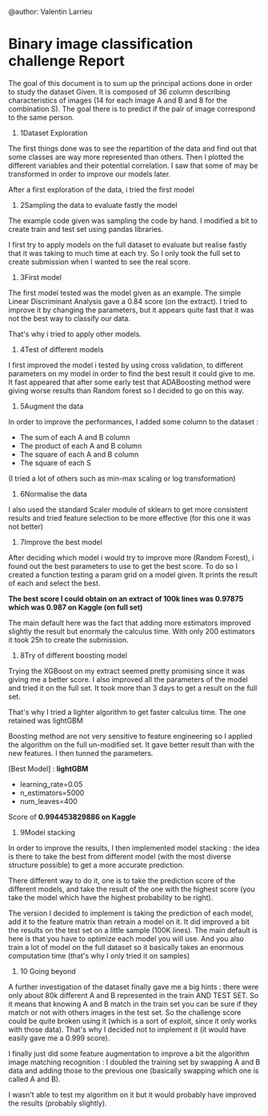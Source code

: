 @author: Valentin Larrieu

# Binary image classification challenge Report

The goal of this document is to sum up the principal actions done in order to study the dataset Given. It is composed of 36 column describing characteristics of images (14 for each image A and B and 8 for the combination S). The goal there is to predict if the pair of image correspond to the same person.

1. 1Dataset Exploration

The first things done was to see the repartition of the data and find out that some classes are way more represented than others. Then I plotted the different variables and their potential correlation. I saw that some of may be transformed in order to improve our models later.

After a first exploration of the data, i tried the first model

1. 2Sampling the data to evaluate fastly the model

The example code given was sampling the code by hand. I modified a bit to create train and test set using pandas libraries.

I first try to apply models on the full dataset to evaluate but realise fastly that it was taking to much time at each try. So I only took the full set to create submission when I wanted to see the real score.

1. 3First model

The first model tested was the model given as an example. The simple Linear Discriminant Analysis gave a 0.84 score (on the extract). I tried to improve it by changing the parameters, but it appears quite fast that it was not the best way to classify our data.

That&#39;s why i tried to apply other models.

1. 4Test of different models

I first improved the model i tested by using cross validation, to different parameters on my model in order to find the best result it could give to me. It fast appeared that after some early test that ADABoosting method were giving worse results than Random forest so I decided to go on this way.

1. 5Augment the data

In order to improve the performances, I added some column to the dataset :

- The sum of each A and B column
- The product of each A and B column
- The square of each A and B column
- The square of each S

(I tried a lot of others such as min-max scaling or log transformation)

1. 6Normalise the data

I also used the standard Scaler module of sklearn to get more consistent results and tried feature selection to be more effective (for this one it was not better)

1. 7Improve the best model

After deciding which model i would try to improve more (Random Forest), i found out the best parameters to use to get the best score. To do so I created a function testing a param grid on a model given. It prints the result of each and select the best.

**The best score I could obtain on an extract of 100k lines was 0.97875 which was 0.987 on Kaggle (on full set)**

The main default here was the fact that adding more estimators improved slightly the result but enormaly the calculus time. With only 200 estimators it took 25h to create the submission.

1. 8Try of different boosting model

Trying the XGBoost on my extract seemed pretty promising since it was giving me a better score. I also improved all the parameters of the model and tried it on the full set. It took more than 3 days to get a result on the full set.

That&#39;s why I tried a lighter algorithm to get faster calculus time. The one retained was lightGBM

Boosting method are not very sensitive to feature engineering so I applied the algorithm on the full un-modified set. It gave better result than with the new features. I then tunned the parameters.

[Best Model] : **lightGBM**

- learning\_rate=0.05
- n\_estimators=5000
- num\_leaves=400

Score of **0.994453829886 on Kaggle**

1. 9Model stacking

In order to improve the results, I then implemented model stacking : the idea is there to take the best from different model (with the most diverse structure possible) to get a more accurate prediction.

There different way to do it, one is to take the prediction score of the different models, and take the result of the one with the highest score (you take the model which have the highest probability to be right).

The version I decided to implement is taking the prediction of each model, add it to the feature matrix than retrain a model on it. It did improved a bit the results on the test set on a little sample (100K lines). The main default is here is that you have to optimize each model you will use. And you also train a lot of model on the full dataset so it basically takes an enormous computation time (that&#39;s why I only tried it on samples)

1. 10 Going beyond

A further investigation of the dataset finally gave me a big hints : there were only about 80k different A and B represented in the train AND TEST SET. So it means that knowing A and B match in the train set you can be sure if they match or not with others images in the test set. So the challenge score could be quite broken using it (which is a sort of exploit, since it only works with those data). That&#39;s why I decided not to implement it (it would have easily gave me a 0.999 score).

I finally just did some feature augmentation to improve a bit the algorithm image matching recognition : I doubled the training set by swapping A and B data and adding those to the previous one (basically swapping which one is called A and B).

I wasn&#39;t able to test my algorithm on it but it would probably have improved the results (probably slightly).

